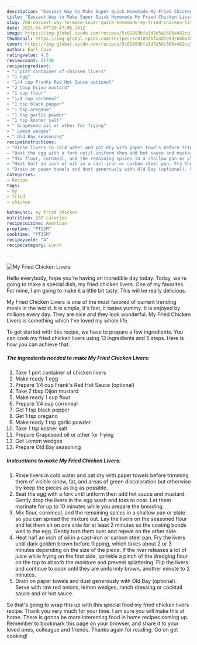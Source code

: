```yaml
---
description: "Easiest Way to Make Super Quick Homemade My Fried Chicken Livers"
title: "Easiest Way to Make Super Quick Homemade My Fried Chicken Livers"
slug: 760-easiest-way-to-make-super-quick-homemade-my-fried-chicken-livers
date: 2021-04-07T20:47:06.241Z
image: https://img-global.cpcdn.com/recipes/5c01893bfa3d7e5d/680x482cq70/my-fried-chicken-livers-recipe-main-photo.jpg
thumbnail: https://img-global.cpcdn.com/recipes/5c01893bfa3d7e5d/680x482cq70/my-fried-chicken-livers-recipe-main-photo.jpg
cover: https://img-global.cpcdn.com/recipes/5c01893bfa3d7e5d/680x482cq70/my-fried-chicken-livers-recipe-main-photo.jpg
author: Earl Cain
ratingvalue: 4.5
reviewcount: 21748
recipeingredient:
- "1 pint container of chicken livers"
- "1 egg"
- "1/4 cup Franks Red Hot Sauce optional"
- "2 tbsp Dijon mustard"
- "1 cup flour"
- "1/4 cup cornmeal"
- "1 tsp black pepper"
- "1 tsp oregano"
- "1 tsp garlic powder"
- "1 tsp kosher salt"
- " Grapeseed oil or other for frying"
- " Lemon wedges"
- " Old Bay seasoning"
recipeinstructions:
- "Rinse livers in cold water and pat dry with paper towels before trimming them of visible sinew, fat, and areas of green discoloration but otherwise try keep the pieces as big as possible."
- "Beat the egg with a fork until uniform then add hot sauce and mustard. Gently drop the livers in the egg wash and toss to coat. Let them marinate for up to 10 minutes while you prepare the breading."
- "Mix flour, cornmeal, and the remaining spices in a shallow pan or plate so you can spread the mixture out. Lay the livers on the seasoned flour and let them sit on one side for at least 2 minutes so the coating bonds well to the egg. Gently turn them over and repeat on the other side."
- "Heat half an inch of oil in a cast-iron or carbon steel pan. Fry the livers until dark golden brown before flipping, which takes about 2 or 3 minutes depending on the size of the piece. If the liver releases a lot of juice while frying on the first side, sprinkle a pinch of the dredging flour on the top to absorb the moisture and prevent splattering. Flip the livers and continue to cook until they are uniformly brown, another minute to 2 minutes."
- "Drain on paper towels and dust generously with Old Bay (optional). Serve with raw red onions, lemon wedges, ranch dressing or cocktail sauce and or hot sauce."
categories:
- Recipe
tags:
- my
- fried
- chicken

katakunci: my fried chicken 
nutrition: 287 calories
recipecuisine: American
preptime: "PT22M"
cooktime: "PT35M"
recipeyield: "4"
recipecategory: Lunch

---
```



![My Fried Chicken Livers](https://img-global.cpcdn.com/recipes/5c01893bfa3d7e5d/680x482cq70/my-fried-chicken-livers-recipe-main-photo.jpg)

Hello everybody, hope you're having an incredible day today. Today, we're going to make a special dish, my fried chicken livers. One of my favorites. For mine, I am going to make it a little bit tasty. This will be really delicious.



My Fried Chicken Livers is one of the most favored of current trending meals in the world. It is simple, it's fast, it tastes yummy. It is enjoyed by millions every day. They are nice and they look wonderful. My Fried Chicken Livers is something which I've loved my whole life.


To get started with this recipe, we have to prepare a few ingredients. You can cook my fried chicken livers using 13 ingredients and 5 steps. Here is how you can achieve that.

<!--inarticleads1-->

##### The ingredients needed to make My Fried Chicken Livers:

1. Take 1 pint container of chicken livers
1. Make ready 1 egg
1. Prepare 1/4 cup Frank&#39;s Red Hot Sauce (optional)
1. Take 2 tbsp Dijon mustard
1. Make ready 1 cup flour
1. Prepare 1/4 cup cornmeal
1. Get 1 tsp black pepper
1. Get 1 tsp oregano
1. Make ready 1 tsp garlic powder
1. Take 1 tsp kosher salt
1. Prepare  Grapeseed oil or other for frying
1. Get  Lemon wedges
1. Prepare  Old Bay seasoning




<!--inarticleads2-->

##### Instructions to make My Fried Chicken Livers:

1. Rinse livers in cold water and pat dry with paper towels before trimming them of visible sinew, fat, and areas of green discoloration but otherwise try keep the pieces as big as possible.
1. Beat the egg with a fork until uniform then add hot sauce and mustard. Gently drop the livers in the egg wash and toss to coat. Let them marinate for up to 10 minutes while you prepare the breading.
1. Mix flour, cornmeal, and the remaining spices in a shallow pan or plate so you can spread the mixture out. Lay the livers on the seasoned flour and let them sit on one side for at least 2 minutes so the coating bonds well to the egg. Gently turn them over and repeat on the other side.
1. Heat half an inch of oil in a cast-iron or carbon steel pan. Fry the livers until dark golden brown before flipping, which takes about 2 or 3 minutes depending on the size of the piece. If the liver releases a lot of juice while frying on the first side, sprinkle a pinch of the dredging flour on the top to absorb the moisture and prevent splattering. Flip the livers and continue to cook until they are uniformly brown, another minute to 2 minutes.
1. Drain on paper towels and dust generously with Old Bay (optional). Serve with raw red onions, lemon wedges, ranch dressing or cocktail sauce and or hot sauce.




So that's going to wrap this up with this special food my fried chicken livers recipe. Thank you very much for your time. I am sure you will make this at home. There is gonna be more interesting food in home recipes coming up. Remember to bookmark this page on your browser, and share it to your loved ones, colleague and friends. Thanks again for reading. Go on get cooking!
